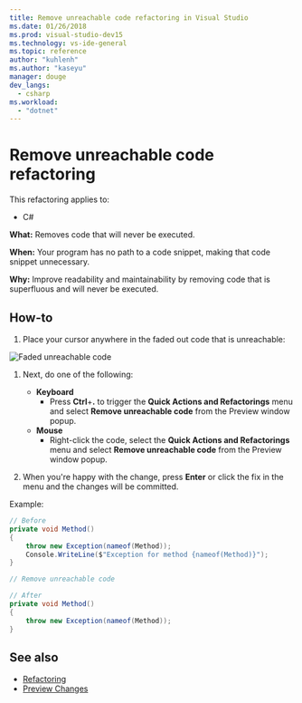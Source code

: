 ```yaml
---
title: Remove unreachable code refactoring in Visual Studio
ms.date: 01/26/2018
ms.prod: visual-studio-dev15
ms.technology: vs-ide-general
ms.topic: reference
author: "kuhlenh"
ms.author: "kaseyu"
manager: douge
dev_langs:
  - csharp
ms.workload:
  - "dotnet"
---
```

# Remove unreachable code refactoring

This refactoring applies to:

- C#

**What:** Removes code that will never be executed.

**When:** Your program has no path to a code snippet, making that code snippet unnecessary.

**Why:** Improve readability and maintainability by removing code that is superfluous and will never be executed.

## How-to

1. Place your cursor anywhere in the faded out code that is unreachable:

![Faded unreachable code](media/unreachablecode-faded-cs.png)

1. Next, do one of the following:

   - **Keyboard**
     - Press **Ctrl**+**.** to trigger the **Quick Actions and Refactorings** menu and select **Remove unreachable code** from the Preview window popup.
   - **Mouse**
     - Right-click the code, select the **Quick Actions and Refactorings** menu and select **Remove unreachable code** from the Preview window popup.

1. When you're happy with the change, press **Enter** or click the fix in the menu and the changes will be committed.

Example:

```csharp
// Before
private void Method()
{
    throw new Exception(nameof(Method));
    Console.WriteLine($"Exception for method {nameof(Method)}");
}

// Remove unreachable code

// After
private void Method()
{
    throw new Exception(nameof(Method));
}
```

## See also

- [Refactoring](../refactoring-in-visual-studio.md)
- [Preview Changes](../../ide/preview-changes.md)